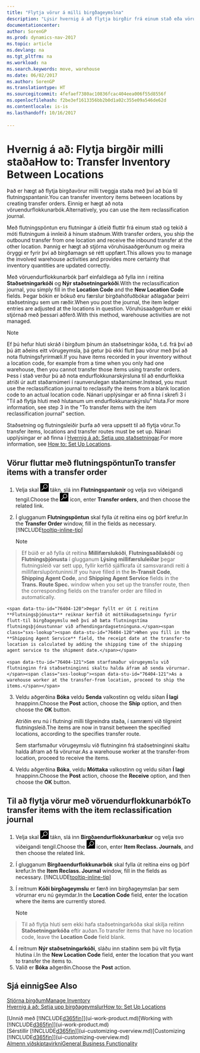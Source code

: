 ```yaml
---
title: "Flytja vörur á milli birgðageymslna"
description: "Lýsir hvernig á að flytja birgðir frá einum stað eða vörugeymslu til annars, annaðhvort með endurflokkunarfærslubók eða með flutningsfyrirmæli."
documentationcenter: 
author: SorenGP
ms.prod: dynamics-nav-2017
ms.topic: article
ms.devlang: na
ms.tgt_pltfrm: na
ms.workload: na
ms.search.keywords: move, warehouse
ms.date: 06/02/2017
ms.author: SorenGP
ms.translationtype: HT
ms.sourcegitcommit: 4fefaef7380ac10836fcac404eea006f55d8556f
ms.openlocfilehash: f2be3ef1613356bb2b0d1a02c355e09a546de62d
ms.contentlocale: is-is
ms.lasthandoff: 10/16/2017

---
```

# <a name="how-to-transfer-inventory-between-locations"></a><span data-ttu-id="76404-103">Hvernig á að: Flytja birgðir milli staða</span><span class="sxs-lookup"><span data-stu-id="76404-103">How to: Transfer Inventory Between Locations</span></span>
<span data-ttu-id="76404-104">Það er hægt að flytja birgðavörur milli tveggja staða með því að búa til flutningspantanir.</span><span class="sxs-lookup"><span data-stu-id="76404-104">You can transfer inventory items between locations by creating transfer orders.</span></span> <span data-ttu-id="76404-105">Einnig er hægt að nota vöruendurflokkunarbók.</span><span class="sxs-lookup"><span data-stu-id="76404-105">Alternatively, you can use the item reclassification journal.</span></span>

<span data-ttu-id="76404-106">Með flutningspöntun eru flutningar á útleið fluttir frá einum stað og tekið á móti flutningum á innleið á hinum staðnum.</span><span class="sxs-lookup"><span data-stu-id="76404-106">With transfer orders, you ship the outbound transfer from one location and receive the inbound transfer at the other location.</span></span> <span data-ttu-id="76404-107">Þannig er hægt að stjórna vöruhúsaaðgerðunum og meira öryggi er fyrir því að birgðamagn sé rétt uppfært.</span><span class="sxs-lookup"><span data-stu-id="76404-107">This allows you to manage the involved warehouse activities and provides more certainty that inventory quantities are updated correctly.</span></span>

<span data-ttu-id="76404-108">Með vöruendurflokkunarbók þarf einfaldlega að fylla inn í reitina **Staðsetningarkóði** og **Nýr staðsetningarkóði**.</span><span class="sxs-lookup"><span data-stu-id="76404-108">With the reclassification journal, you simply fill in the **Location Code** and the **New Location Code** fields.</span></span> <span data-ttu-id="76404-109">Þegar bókin er bókuð eru færslur birgðahöfuðbókar aðlagaðar þeirri staðsetningu sem um ræðir.</span><span class="sxs-lookup"><span data-stu-id="76404-109">When you post the journal, the item ledger entries are adjusted at the locations in question.</span></span> <span data-ttu-id="76404-110">Vöruhúsaaðgerðum er ekki stjórnað með þessari aðferð.</span><span class="sxs-lookup"><span data-stu-id="76404-110">With this method, warehouse activities are not managed.</span></span>

> [!NOTE]  
>   <span data-ttu-id="76404-111">Ef þú hefur hluti skráð í birgðum þínum án staðsetningar kóða, t.d. frá því að þú átt aðeins eitt vörugeymsla, þá getur þú ekki flutt þau vörur með því að nota flutningsfyrirmæli.</span><span class="sxs-lookup"><span data-stu-id="76404-111">If you have items recorded in your inventory without a location code, for example from a time when you only had one warehouse, then you cannot transfer those items using transfer orders.</span></span> <span data-ttu-id="76404-112">Þess í stað verður þú að nota endurflokkunarskýrsluna til að endurflokka atriði úr autt staðarnúmeri í raunverulegan staðarnúmer.</span><span class="sxs-lookup"><span data-stu-id="76404-112">Instead, you must use the reclassification journal to reclassify the items from a blank location code to an actual location code.</span></span>  <span data-ttu-id="76404-113">Nánari upplýsingar er að finna í skrefi 3 í "Til að flytja hluti með hlutanum um endurflokkunarskýrslu" hluta.</span><span class="sxs-lookup"><span data-stu-id="76404-113">For more information, see step 3 in the "To transfer items with the item reclassification journal" section.</span></span>

<span data-ttu-id="76404-114">Staðsetning og flutningsleiðir þurfa að vera uppsett til að flytja vörur.</span><span class="sxs-lookup"><span data-stu-id="76404-114">To transfer items, locations and transfer routes must be set up.</span></span> <span data-ttu-id="76404-115">Nánari upplýsingar er að finna í [Hvernig á að: Setja upp staðsetningar](inventory-how-setup-locations.md).</span><span class="sxs-lookup"><span data-stu-id="76404-115">For more information, see [How to: Set Up Locations](inventory-how-setup-locations.md).</span></span>

## <a name="to-transfer-items-with-a-transfer-order"></a><span data-ttu-id="76404-116">Vörur fluttar með flutningspöntun</span><span class="sxs-lookup"><span data-stu-id="76404-116">To transfer items with a transfer order</span></span>
1. <span data-ttu-id="76404-117">Velja skal ![Leit að síðu eða skýrslu](media/ui-search/search_small.png "Leit að síðu eða skýrslu táknið") tákn, slá inn  **Flutningspantanir** og velja svo viðeigandi tengil.</span><span class="sxs-lookup"><span data-stu-id="76404-117">Choose the ![Search for Page or Report](media/ui-search/search_small.png "Search for Page or Report icon") icon, enter **Transfer orders**, and then choose the related link.</span></span>
2. <span data-ttu-id="76404-118">Í glugganum **Flutningspöntun** skal fylla út reitina eins og þörf krefur.</span><span class="sxs-lookup"><span data-stu-id="76404-118">In the **Transfer Order** window, fill in the fields as necessary.</span></span> [!INCLUDE[tooltip-inline-tip](includes/tooltip-inline-tip_md.md)]

    > [!NOTE]  
>   <span data-ttu-id="76404-119">Ef búið er að fylla út reitina **Millifærslukóði**, **Flutningsaðilakóði** og **Flutningsþjónusta** í glugganum **Lýsing millifærsluleiðar** þegar flutningsleið var sett upp, fyllir kerfið sjálfkrafa út samsvarandi reiti á millifærslupöntuninni.</span><span class="sxs-lookup"><span data-stu-id="76404-119">If you have filled in the **In-Transit Code**, **Shipping Agent Code**, and **Shipping Agent Service** fields in the **Trans. Route Spec.** window when you set up the transfer route, then the corresponding fields on the transfer order are filled in automatically.</span></span>

    <span data-ttu-id="76404-120">Þegar fyllt er út í reitinn **Flutningsþjónusta** reiknar kerfið út móttökudagsetningu fyrir flutt-til birgðageymslu með því að bæta flutningstíma flutningsþjónustunnar við afhendingardagsetninguna.</span><span class="sxs-lookup"><span data-stu-id="76404-120">When you fill in the **Shipping Agent Service** field, the receipt date at the transfer-to location is calculated by adding the shipping time of the shipping agent service to the shipment date.</span></span>

    <span data-ttu-id="76404-121">Sem starfsmaður vörugeymslu við flutninginn frá staðsetninginni skaltu halda áfram að senda vörurnar.</span><span class="sxs-lookup"><span data-stu-id="76404-121">As a warehouse worker at the transfer-from location, proceed to ship the items.</span></span>
3. <span data-ttu-id="76404-122">Veldu aðgerðina **Bóka** veldu **Senda** valkostinn og veldu síðan **Í lagi** hnappinn.</span><span class="sxs-lookup"><span data-stu-id="76404-122">Choose the **Post** action, choose the **Ship** option, and then choose the **OK** button.</span></span>

    <span data-ttu-id="76404-123">Atriðin eru nú í flutningi milli tilgreindra staða, í samræmi við tilgreint flutningsleið.</span><span class="sxs-lookup"><span data-stu-id="76404-123">The items are now in transit between the specified locations, according to the specifies transfer route.</span></span>

    <span data-ttu-id="76404-124">Sem starfsmaður vörugeymslu við flutninginn frá staðsetninginni skaltu halda áfram að fá vörurnar.</span><span class="sxs-lookup"><span data-stu-id="76404-124">As a warehouse worker at the transfer-from location, proceed to receive the items.</span></span>
4. <span data-ttu-id="76404-125">Veldu aðgerðina **Bóka**, veldu **Móttaka** valkostinn og veldu síðan **Í lagi** hnappinn.</span><span class="sxs-lookup"><span data-stu-id="76404-125">Choose the **Post** action, choose the **Receive** option, and then choose the **OK** button.</span></span>

## <a name="to-transfer-items-with-the-item-reclassification-journal"></a><span data-ttu-id="76404-126">Til að flytja vörur með vöruendurflokkunarbók</span><span class="sxs-lookup"><span data-stu-id="76404-126">To transfer items with the item reclassification journal</span></span>
1. <span data-ttu-id="76404-127">Velja skal ![Leit að síðu eða skýrslu](media/ui-search/search_small.png "Leit að síðu eða skýrslu táknið") tákn, slá inn **Birgðaendurflokkunarbækur** og velja svo viðeigandi tengil.</span><span class="sxs-lookup"><span data-stu-id="76404-127">Choose the ![Search for Page or Report](media/ui-search/search_small.png "Search for Page or Report icon") icon, enter **Item Reclass. Journals**, and then choose the related link.</span></span>
2. <span data-ttu-id="76404-128">Í glugganum **Birgðaendurflokkunarbók** skal fylla út reitina eins og þörf krefur.</span><span class="sxs-lookup"><span data-stu-id="76404-128">In the **Item Reclass. Journal** window, fill in the fields as necessary.</span></span> [!INCLUDE[tooltip-inline-tip](includes/tooltip-inline-tip_md.md)]
3. <span data-ttu-id="76404-129">Í reitnum **Kóði birgðageymslu** er færð inn birgðageymslan þar sem vörurnar eru nú geymdar.</span><span class="sxs-lookup"><span data-stu-id="76404-129">In the **Location Code** field, enter the location where the items are currently stored.</span></span>

    > [!NOTE]  
>   <span data-ttu-id="76404-130">Til að flytja hluti sem ekki hafa staðsetningarkóða skal skilja reitinn **Staðsetningarkóða** eftir auðan.</span><span class="sxs-lookup"><span data-stu-id="76404-130">To transfer items that have no location code, leave the **Location Code** field blank.</span></span>
4. <span data-ttu-id="76404-131">Í reitnum **Nýr staðsetningarkóði**, sláðu inn staðinn sem þú vilt flytja hlutina í.</span><span class="sxs-lookup"><span data-stu-id="76404-131">In the **New Location Code** field, enter the location that you want to transfer the items to.</span></span>
5. <span data-ttu-id="76404-132">Valið er **Bóka** aðgerðin.</span><span class="sxs-lookup"><span data-stu-id="76404-132">Choose the **Post** action.</span></span>

## <a name="see-also"></a><span data-ttu-id="76404-133">Sjá einnig</span><span class="sxs-lookup"><span data-stu-id="76404-133">See Also</span></span>
[<span data-ttu-id="76404-134">Stjórna birgðum</span><span class="sxs-lookup"><span data-stu-id="76404-134">Manage Inventory</span></span>](inventory-manage-inventory.md)  
[<span data-ttu-id="76404-135">Hvernig á að: Setja upp birgðageymslur</span><span class="sxs-lookup"><span data-stu-id="76404-135">How to: Set Up Locations</span></span>](inventory-how-setup-locations.md)  

<span data-ttu-id="76404-136">[Unnið með [!INCLUDE[d365fin](includes/d365fin_md.md)]](ui-work-product.md)</span><span class="sxs-lookup"><span data-stu-id="76404-136">[Working with [!INCLUDE[d365fin](includes/d365fin_md.md)]](ui-work-product.md)</span></span>  
<span data-ttu-id="76404-137">[Sérstillir [!INCLUDE[d365fin](includes/d365fin_md.md)]](ui-customizing-overview.md)</span><span class="sxs-lookup"><span data-stu-id="76404-137">[Customizing [!INCLUDE[d365fin](includes/d365fin_md.md)]](ui-customizing-overview.md)</span></span>  
[<span data-ttu-id="76404-138">Almenn viðskiptavirkni</span><span class="sxs-lookup"><span data-stu-id="76404-138">General Business Functionality</span></span>](ui-across-business-areas.md)

##

